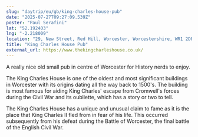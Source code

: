 ```yaml
---
slug: "daytrip/eu/gb/king-charles-house-pub"
date: "2025-07-27T09:27:09.539Z"
poster: "Paul Serafini"
lat: "52.192403"
lng: "-2.218009"
location: "29, New Street, Red Hill, Worcester, Worcestershire, WR1 2DP"
title: "King Charles House Pub"
external_url: https://www.thekingcharleshouse.co.uk/
---
```

A really nice old small pub in centre of Worcester for History nerds to enjoy. 

The King Charles House is one of the oldest and most significant buildings in Worcester with its origins dating all the way back to 1500's. The building is most famous for aiding King Charles' escape from Cromwell's forces during the Civil War and its oubliette, which has a story or two to tell.

The King Charles House has a unique and unusual claim to fame as it is the place that King Charles II fled from in fear of his life. This occurred subsequently from his defeat during the Battle of Worcester, the final battle of the English Civil War.

